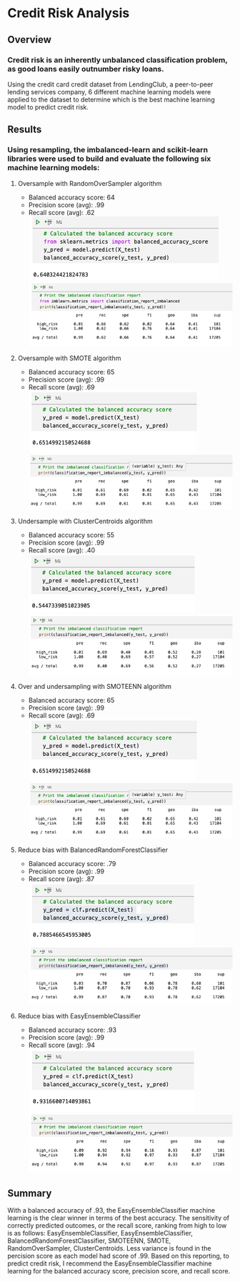 # Credit Risk Analysis

## Overview
### Credit risk is an inherently unbalanced classification problem, as good loans easily outnumber risky loans. 
Using the credit card credit dataset from LendingClub, a peer-to-peer lending services company, 6 different machine learning models were applied to the dataset to determine which is the best machine learning model to predict credit risk.

## Results
### Using resampling, the imbalanced-learn and scikit-learn libraries were used to build and evaluate the following six machine learning models:

1. Oversample with RandomOverSampler algorithm
    * Balanced accuracy score: 64
    * Precision score (avg): .99
    * Recall score (avg): .62
![RandomOverSampler_Accuracy.png](Images/RandomOverSampler_Accuracy.png)
![RandomOverSampler_Report.png](Images/RandomOverSampler_Report.png)

2.  Oversample with SMOTE algorithm
    * Balanced accuracy score: 65
    * Precision score (avg): .99
    * Recall score (avg): .69
![SMOTE_Accuracy.png](Images/SMOTE_Accuracy.png)
![SMOTE_Report.png](Images/SMOTE_Report.png)

3. Undersample with ClusterCentroids algorithm
    * Balanced accuracy score: 55
    * Precision score (avg): .99
    * Recall score (avg): .40
![ClusterCentroids_Accuracy.png](Images/ClusterCentroids_Accuracy.png)
![ClusterCentroids_Report.png](Images/ClusterCentroids_Report.png)

4. Over and undersampling with SMOTEENN algorithm
    * Balanced accuracy score: 65
    * Precision score (avg): .99
    * Recall score (avg): .69
![SMOTE_Accuracy.png](Images/SMOTE_Accuracy.png)
![SMOTE_Report.png](Images/SMOTE_Report.png)

5. Reduce bias with BalancedRandomForestClassifier
    * Balanced accuracy score: .79
    * Precision score (avg): .99
    * Recall score (avg): .87 
![BalancedRandomForest_Accuracy](Images/BalancedRandomForest_Accuracy.png)
![BalancedRandomForest_Report](Images/BalancedRandomForest_Report.png)

6. Reduce bias with EasyEnsembleClassifier
    * Balanced accuracy score: .93
    * Precision score (avg): .99
    * Recall score (avg): .94
![EasyEnsemble_Accuracy](Images/EasyEnsemble_Accuracy.png)
![EasyEnsemble_Report](Images/EasyEnsemble_Report.png)

## Summary
With a balanced accuracy of .93, the EasyEnsembleClassifier machine learning is the clear winner in terms of the best accuracy. The sensitivity of correctly predicted outcomes, or the recall score, ranking from high to low is as follows: EasyEnsembleClassifier, EasyEnsembleClassifier, BalancedRandomForestClassifier, SMOTEENN, SMOTE, RandomOverSampler, ClusterCentroids. Less variance is found in the percision score as each model had score of .99. Based on this reporting, to predict credit risk, I recommend the EasyEnsembleClassifier machine learning for the balanced accuracy score, precision score, and recall score.
